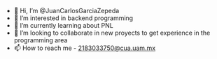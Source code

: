 - 👋 Hi, I’m @JuanCarlosGarciaZepeda
- 👀 I’m interested in backend programming
- 🌱 I’m currently learning about PNL
- 💞️ I’m looking to collaborate in new proyects to get experience in the programming area
- 📫 How to reach me 
          - 2183033750@cua.uam.mx

<!---
JuanCarlosGarciaZepeda/JuanCarlosGarciaZepeda is a ✨ special ✨ repository because its `README.md` (this file) appears on your GitHub profile.
You can click the Preview link to take a look at your changes.
--->
